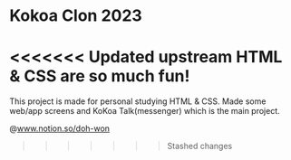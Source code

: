 # Kokoa Clon 2023

<<<<<<< Updated upstream
HTML & CSS are so much fun!
=======
This project is made for personal studying HTML & CSS.
Made some web/app screens and KoKoa Talk(messenger) which is the main project.

@www.notion.so/doh-won
>>>>>>> Stashed changes
